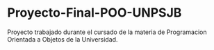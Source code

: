 # Proyecto-Final-POO-UNPSJB
Proyecto trabajado durante el cursado de la materia de Programacion Orientada a Objetos de la Universidad.
